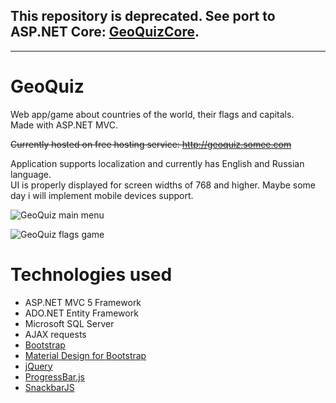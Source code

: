 ## This repository is deprecated. See port to ASP.NET Core: [GeoQuizCore](https://github.com/SerGreen/GeoQuizCore).

---

# GeoQuiz
Web app/game about countries of the world, their flags and capitals.  
Made with ASP.NET MVC.

~~Currently hosted on free hosting service: http://geoquiz.somee.com~~

Application supports localization and currently has English and Russian language.  
UI is properly displayed for screen widths of 768 and higher. Maybe some day i will implement mobile devices support.

![GeoQuiz main menu](http://i.imgur.com/v4CLlsP.png)

![GeoQuiz flags game](http://i.imgur.com/lYjfcJe.png)


# Technologies used
* ASP.NET MVC 5 Framework
* ADO.NET Entity Framework
* Microsoft SQL Server
* AJAX requests
* [Bootstrap](http://getbootstrap.com)
* [Material Design for Bootstrap](http://fezvrasta.github.io/bootstrap-material-design)
* [jQuery](https://jquery.com)
* [ProgressBar.js](https://kimmobrunfeldt.github.io/progressbar.js)
* [SnackbarJS](http://fezvrasta.github.io/snackbarjs)
